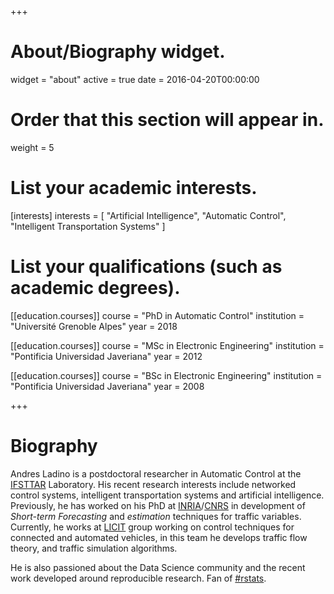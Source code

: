 +++
# About/Biography widget.
widget = "about"
active = true
date = 2016-04-20T00:00:00

# Order that this section will appear in.
weight = 5

# List your academic interests.
[interests]
  interests = [
    "Artificial Intelligence",
    "Automatic Control",
    "Intelligent Transportation Systems"
  ]

# List your qualifications (such as academic degrees).
[[education.courses]]
  course = "PhD in Automatic Control"
  institution = "Université Grenoble Alpes"
  year = 2018

[[education.courses]]
  course = "MSc in Electronic Engineering"
  institution = "Pontificia Universidad Javeriana"
  year = 2012

[[education.courses]]
  course = "BSc in Electronic Engineering"
  institution = "Pontificia Universidad Javeriana"
  year = 2008
 
+++

# Biography

Andres Ladino is a postdoctoral researcher in Automatic Control at the [IFSTTAR](http://www.ifsttar.fr/en/welcome/) Laboratory. His recent research interests include networked control systems, intelligent transportation systems and artificial intelligence. Previously, he has worked on his PhD at [INRIA](http://www.inria.fr)/[CNRS](http://www.cnrs.fr) in development of *Short-term Forecasting* and *estimation* techniques for traffic variables. Currently, he works at [LICIT](http://www.licit.ifsttar.fr) group working on control techniques for connected and automated vehicles, in this team he develops traffic flow theory, and traffic simulation algorithms.

He is also passioned about the Data Science community and the recent work developed around reproducible research. Fan of [#rstats](https://twitter.com/search?q=%23rstats&src=typd). 
